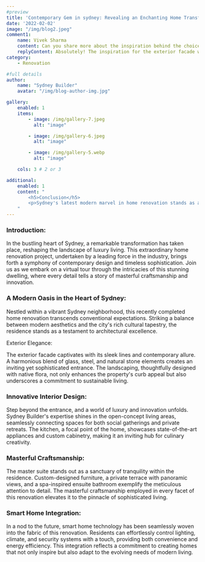 ```yaml
---
#preview
title: 'Contemporary Gem in sydney: Revealing an Enchanting Home Transformation'
date: '2022-02-02'
image: "/img/blog2.jpeg"
comment1:
    name: Vivek Sharma
    content: Can you share more about the inspiration behind the choice of materials for the exterior facade? It looks like a perfect blend of modernity and natural elements.
    replyContent: Absolutely! The inspiration for the exterior facade was drawn from a desire to seamlessly integrate the home with its surroundings. We aimed to create a contemporary aesthetic that pays homage to Sydney's vibrant atmosphere. The use of glass and steel brings a modern touch, while incorporating natural stone elements adds warmth and a connection to the environment. It's a delicate balance that we believe contributes to the overall charm of the residence. Thank you for noticing and for your thoughtful question!
category:
    - Renovation

#full details
author:
    name: "Sydney Builder"
    avatar: "/img/blog-author-img.jpg"

gallery:
    enabled: 1
    items:
        - image: /img/gallery-7.jpeg
          alt: "image"

        - image: /img/gallery-6.jpeg
          alt: "image"

        - image: /img/gallery-5.webp
          alt: "image"

    cols: 3 # 2 or 3

additional:
    enabled: 1
    content: "
        <h5>Conclusion</h5>
        <p>Sydney's latest modern marvel in home renovation stands as a testament to the commitment of its creators to redefine luxury living. This residence not only captivates with its visual appeal but also invites residents to experience a harmonious blend of style, comfort, and technological innovation. As we celebrate the one-year anniversary of this exceptional project, we anticipate that its influence will continue to shape the landscape of home renovations in Sydney and beyond. Cheers to a year of excellence in design and a future filled with more groundbreaking creations.</p>
    "
---
```


### Introduction:

In the bustling heart of Sydney, a remarkable transformation has taken place, reshaping the landscape of luxury living. This extraordinary home renovation project, undertaken by a leading force in the industry, brings forth a symphony of contemporary design and timeless sophistication. Join us as we embark on a virtual tour through the intricacies of this stunning dwelling, where every detail tells a story of masterful craftsmanship and innovation.

### A Modern Oasis in the Heart of Sydney:

Nestled within a vibrant Sydney neighborhood, this recently completed home renovation transcends conventional expectations. Striking a balance between modern aesthetics and the city's rich cultural tapestry, the residence stands as a testament to architectural excellence.

Exterior Elegance:

The exterior facade captivates with its sleek lines and contemporary allure. A harmonious blend of glass, steel, and natural stone elements creates an inviting yet sophisticated entrance. The landscaping, thoughtfully designed with native flora, not only enhances the property's curb appeal but also underscores a commitment to sustainable living.

### Innovative Interior Design:

Step beyond the entrance, and a world of luxury and innovation unfolds. Sydney Builder's expertise shines in the open-concept living areas, seamlessly connecting spaces for both social gatherings and private retreats. The kitchen, a focal point of the home, showcases state-of-the-art appliances and custom cabinetry, making it an inviting hub for culinary creativity.

### Masterful Craftsmanship:

The master suite stands out as a sanctuary of tranquility within the residence. Custom-designed furniture, a private terrace with panoramic views, and a spa-inspired ensuite bathroom exemplify the meticulous attention to detail. The masterful craftsmanship employed in every facet of this renovation elevates it to the pinnacle of sophisticated living.

### Smart Home Integration:

In a nod to the future, smart home technology has been seamlessly woven into the fabric of this renovation. Residents can effortlessly control lighting, climate, and security systems with a touch, providing both convenience and energy efficiency. This integration reflects a commitment to creating homes that not only inspire but also adapt to the evolving needs of modern living.
